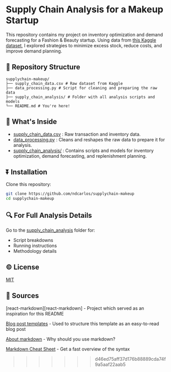 
# Supply Chain Analysis for a Makeup Startup

This repository contains my project on inventory optimization and demand forecasting for a Fashion & Beauty startup. Using data from [this Kaggle dataset](https://www.kaggle.com/datasets/harshsingh2209/supply-chain-analysis), I explored strategies to minimize excess stock, reduce costs, and improve demand planning.

## 📂 Repository Structure
```plaintext
supplychain-makeup/
├── supply_chain_data.csv # Raw dataset from Kaggle
├── data_processing.py # Script for cleaning and preparing the raw data
├── supply_chain_analysis/ # Folder with all analysis scripts and models
└── README.md # You're here!
```

## 🚀 What's Inside
- [supply_chain_data.csv](https://github.com/ndcarlos/supplychain-makeup/blob/main/supply_chain_data.csv) : Raw transaction and inventory data.
- [data_processing.py](https://github.com/ndcarlos/supplychain-makeup/blob/main/data_processing.py) : Cleans and reshapes the raw data to prepare it for analysis.
- [supply_chain_analysis/](https://github.com/ndcarlos/supplychain-makeup/tree/main/supply_chain_analysis) : Contains scripts and models for inventory optimization, demand forecasting, and replenishment planning.

## ⏬ Installation
Clone this repository:

```bash
git clone https://github.com/ndcarlos/supplychain-makeup
cd supplychain-makeup
```

## 🔍 For Full Analysis Details
Go to the [supply_chain_analysis](https://github.com/ndcarlos/supplychain-makeup/tree/main/supply_chain_analysis) folder for:
 * Script breakdowns
 * Running instructions
 * Methodology details

## ©️ License
[MIT](https://choosealicense.com/licenses/mit/)

## 🔌 Sources

[react-markdown][react-markdown] - Project which served as an inspiration for this README

[Blog post templates][blog-post-templates] - Used to structure this template as an easy-to-read blog post

[About markdown][about-markdown] - Why should you use markdown?

[Markdown Cheat Sheet][markdown-cheatsheet] - Get a fast overview of the syntax

[//]: # "Source definitions"
[blog-post-templates]: https://backlinko.com/hub/content/blog-post-templates "Backlinko blog post templates"
[about-markdown]: https://www.markdownguide.org/getting-started/ "Introduction to markdown"
[markdown-cheatsheet]: https://www.markdownguide.org/cheat-sheet/ "Markdown Cheat Sheet"

>>>>>>> d46ed75aff37d176b88889cda74f9a5aaf22aab5
